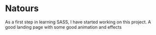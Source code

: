 # Natours

As a first step in learning SASS, I have started working on this project. A good landing page with some good animation and effects
